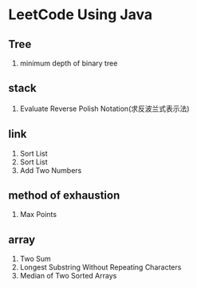 # LeetCode Using Java

## Tree
<ol>
    <li>minimum depth of binary tree</li>
</ol>

## stack
<ol>
    <li>Evaluate Reverse Polish Notation(求反波兰式表示法)</li>
</ol>

## link
<ol>
    <li>Sort List</li>
    <li>Sort List</li>
    <li>Add Two Numbers</li>
</ol>

## method of exhaustion 
<ol>
    <li>Max Points</li>
</ol>

## array
<ol>
    <li>Two Sum</li>
    <li>Longest Substring Without Repeating Characters</li>
    <li>Median of Two Sorted Arrays</li>
</ol>